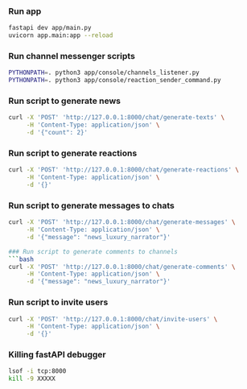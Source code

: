 ### Run app
```bash
fastapi dev app/main.py
uvicorn app.main:app --reload
```

### Run channel messenger scripts
```bash
PYTHONPATH=. python3 app/console/channels_listener.py
PYTHONPATH=. python3 app/console/reaction_sender_command.py
```

### Run script to generate news
```bash
curl -X 'POST' 'http://127.0.0.1:8000/chat/generate-texts' \
     -H 'Content-Type: application/json' \
     -d '{"count": 2}'
```

### Run script to generate reactions
```bash
curl -X 'POST' 'http://127.0.0.1:8000/chat/generate-reactions' \
     -H 'Content-Type: application/json' \
     -d '{}'
```

### Run script to generate messages to chats
```bash
curl -X 'POST' 'http://127.0.0.1:8000/chat/generate-messages' \
     -H 'Content-Type: application/json' \
     -d '{"message": "news_luxury_narrator"}'

### Run script to generate comments to channels
```bash
curl -X 'POST' 'http://127.0.0.1:8000/chat/generate-comments' \
     -H 'Content-Type: application/json' \
     -d '{"message": "news_luxury_narrator"}'
```

### Run script to invite users
```bash
curl -X 'POST' 'http://127.0.0.1:8000/chat/invite-users' \
     -H 'Content-Type: application/json' \
     -d '{}'
```

### Killing fastAPI debugger
```bash
lsof -i tcp:8000
kill -9 XXXXX
```